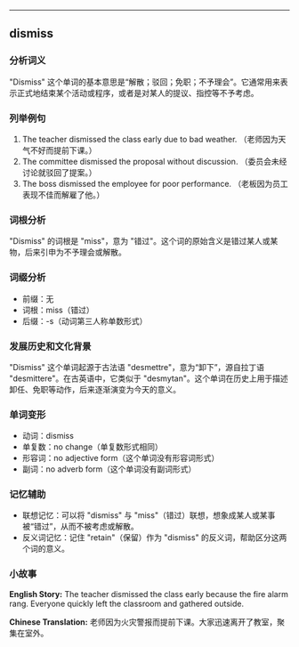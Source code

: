 
---------------
## dismiss
### 分析词义
"Dismiss" 这个单词的基本意思是“解散；驳回；免职；不予理会”。它通常用来表示正式地结束某个活动或程序，或者是对某人的提议、指控等不予考虑。

### 列举例句
1. The teacher dismissed the class early due to bad weather. （老师因为天气不好而提前下课。）
2. The committee dismissed the proposal without discussion. （委员会未经讨论就驳回了提案。）
3. The boss dismissed the employee for poor performance. （老板因为员工表现不佳而解雇了他。）

### 词根分析
"Dismiss" 的词根是 "miss"，意为 "错过"。这个词的原始含义是错过某人或某物，后来引申为不予理会或解散。

### 词缀分析
- 前缀：无
- 词根：miss（错过）
- 后缀：-s（动词第三人称单数形式）

### 发展历史和文化背景
"Dismiss" 这个单词起源于古法语 "desmettre"，意为“卸下”，源自拉丁语 "desmittere"。在古英语中，它类似于 "desmytan"。这个单词在历史上用于描述卸任、免职等动作，后来逐渐演变为今天的意义。

### 单词变形
- 动词：dismiss
- 单复数：no change（单复数形式相同）
- 形容词：no adjective form（这个单词没有形容词形式）
- 副词：no adverb form（这个单词没有副词形式）

### 记忆辅助
- 联想记忆：可以将 "dismiss" 与 "miss"（错过）联想，想象成某人或某事被“错过”，从而不被考虑或解散。
- 反义词记忆：记住 "retain"（保留）作为 "dismiss" 的反义词，帮助区分这两个词的意义。

### 小故事
**English Story:**
The teacher dismissed the class early because the fire alarm rang. Everyone quickly left the classroom and gathered outside.

**Chinese Translation:**
老师因为火灾警报而提前下课。大家迅速离开了教室，聚集在室外。

